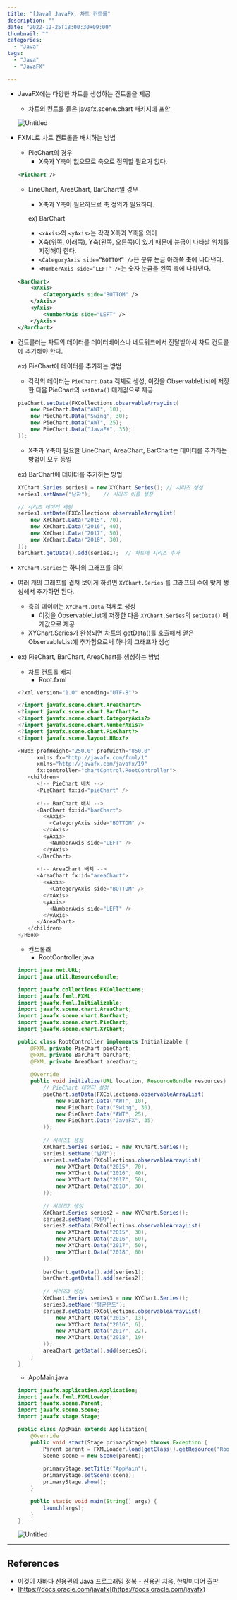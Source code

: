 ```yaml
---
title: "[Java] JavaFX, 차트 컨트롤"
description: ""
date: "2022-12-25T18:00:30+09:00"
thumbnail: ""
categories:
  - "Java"
tags:
  - "Java"
  - "JavaFX"

---
```

<!--more-->

- JavaFX에는 다양한 차트를 생성하는 컨트롤을 제공
    - 차트의 컨트롤 들은 javafx.scene.chart 패키지에 포함
    
    ![Untitled](/images/lang_java/javaFx/차트_컨트롤/Untitled.png)
    
- FXML로 차트 컨트롤을 배치하는 방법
    - PieChart의 경우
        - X축과 Y축이 없으므로 축으로 정의할 필요가 없다.
    
    ```xml
    <PieChart />
    ```
    
    - LineChart, AreaChart, BarChart일 경우
        - X축과 Y축이 필요하므로 축 정의가 필요하다.
        
        ex) BarChart
        
        - `<xAxis>`와 `<yAxis>`는 각각 X축과 Y축을 의미
        - X축(위쪽, 아래쪽), Y축(왼쪽, 오른쪽)이 있기 때문에 눈금이 나타날 위치를 지정해야 한다.
        - `<CategoryAxis side=”BOTTOM” />`은 분류 눈금 아래쪽 축에 나타낸다.
        - `<NumberAxis side=”LEFT” />`는 숫자 눈금을 왼쪽 축에 나타낸다.
    
    ```xml
    <BarChart>
    	<xAxis>
    		<CategoryAxis side="BOTTOM" />
    	</xAxis>
    	<yAxis>
    		<NumberAxis side="LEFT" />
    	</yAxis>
    </BarChart>
    ```
    
- 컨트롤러는 차트의 데이터를 데이터베이스나 네트워크에서 전달받아서 차트 컨트롤에 추가해야 한다.
    
    ex) PieChart에 데이터를 추가하는 방법
    
    - 각각의 데이터는 `PieChart.Data` 객체로 생성, 이것을 ObservableList에 저장한 다음 PieChart의 `setData()` 매개값으로 제공
    
    ```java
    pieChart.setData(FXCollections.observableArrayList(
    	new PieChart.Data("AWT", 10);
    	new PieChart.Data("Swing", 30);
    	new PieChart.Data("AWT", 25);
    	new PieChart.Data("JavaFX", 35);
    ));
    ```
    
    - X축과 Y축이 필요한 LineChart, AreaChart, BarChart는 데이터를 추가하는 방법이 모두 동일
    
    ex) BarChart에 데이터를 추가하는 방법
    
    ```java
    XYChart.Series series1 = new XYChart.Series(); // 시리즈 생성
    series1.setName("남자");    // 시리즈 이름 설정
    
    // 시리즈 데이터 세팅
    series1.setDate(FXCollections.observableArrayList(
    	new XYChart.Data("2015", 70),
    	new XYChart.Data("2016", 40),
    	new XYChart.Data("2017", 50),
    	new XYChart.Data("2018", 30),
    ));
    barChart.getData().add(series1);  // 차트에 시리즈 추가
    ```
    
- `XYChart.Series`는 하나의 그래프를 의미
- 여러 개의 그래프를 겹쳐 보이게 하려면 `XYChart.Series` 를 그래프의 수에 맞게 생성해서 추가하면 된다.
    - 축의 데이터는 `XYChart.Data` 객체로 생성
        - 이것을 ObservableList에 저장한 다음 `XYChart.Series`의 `setData()` 매개값으로 제공
    - XYChart.Series가 완성되면 차트의 getData()를 호출해서 얻은 ObservableList에 추가함으로써 하나의 그래프가 생성
- ex) PieChart, BarChart, AreaChart를 생성하는 방법
    - 차트 컨트롤 배치
        - Root.fxml
    
    ```java
    <?xml version="1.0" encoding="UTF-8"?>
    
    <?import javafx.scene.chart.AreaChart?>
    <?import javafx.scene.chart.BarChart?>
    <?import javafx.scene.chart.CategoryAxis?>
    <?import javafx.scene.chart.NumberAxis?>
    <?import javafx.scene.chart.PieChart?>
    <?import javafx.scene.layout.HBox?>
    
    <HBox prefHeight="250.0" prefWidth="850.0" 
    	  xmlns:fx="http://javafx.com/fxml/1" 
    	  xmlns="http://javafx.com/javafx/19"
    	  fx:controller="chartControl.RootController">
       <children>
       	  <!-- PieChart 배치 -->
          <PieChart fx:id="pieChart" />
          
          <!-- BarChart 배치 -->
          <BarChart fx:id="barChart">
            <xAxis>
              <CategoryAxis side="BOTTOM" />
            </xAxis>
            <yAxis>
              <NumberAxis side="LEFT" />
            </yAxis>
          </BarChart>
          
          <!-- AreaChart 배치 -->
          <AreaChart fx:id="areaChart">
            <xAxis>
              <CategoryAxis side="BOTTOM" />
            </xAxis>
            <yAxis>
              <NumberAxis side="LEFT" />
            </yAxis>
          </AreaChart>
       </children>
    </HBox>
    ```
    
    - 컨트롤러
        - RootController.java
    
    ```java
    import java.net.URL;
    import java.util.ResourceBundle;
    
    import javafx.collections.FXCollections;
    import javafx.fxml.FXML;
    import javafx.fxml.Initializable;
    import javafx.scene.chart.AreaChart;
    import javafx.scene.chart.BarChart;
    import javafx.scene.chart.PieChart;
    import javafx.scene.chart.XYChart;
    
    public class RootController implements Initializable {
    	@FXML private PieChart pieChart;
    	@FXML private BarChart barChart;
    	@FXML private AreaChart areaChart;
    	
    	@Override
    	public void initialize(URL location, ResourceBundle resources) {
    		// PieChart 데이터 설정
    		pieChart.setData(FXCollections.observableArrayList(
    			new PieChart.Data("AWT", 10),
    			new PieChart.Data("Swing", 30),
    			new PieChart.Data("AWT", 25),
    			new PieChart.Data("JavaFX", 35)
    		));
    		
    		// 시리즈1 생성
    		XYChart.Series series1 = new XYChart.Series();
    		series1.setName("남자");
    		series1.setData(FXCollections.observableArrayList(
    			new XYChart.Data("2015", 70),
    			new XYChart.Data("2016", 40),
    			new XYChart.Data("2017", 50),
    			new XYChart.Data("2018", 30)
    		));
    		
    		// 시리즈2 생성
    		XYChart.Series series2 = new XYChart.Series();
    		series2.setName("여자");
    		series2.setData(FXCollections.observableArrayList(
    			new XYChart.Data("2015", 30),
    			new XYChart.Data("2016", 60),
    			new XYChart.Data("2017", 50),
    			new XYChart.Data("2018", 60)
    		));
    		
    		barChart.getData().add(series1);
    		barChart.getData().add(series2);
    		
    		// 시리즈3 생성
    		XYChart.Series series3 = new XYChart.Series();
    		series3.setName("평균온도");
    		series3.setData(FXCollections.observableArrayList(
    			new XYChart.Data("2015", 13),
    			new XYChart.Data("2016", 6),
    			new XYChart.Data("2017", 22),
    			new XYChart.Data("2018", 19)
    		));
    		areaChart.getData().add(series3);
    	}
    }
    ```
    
    - AppMain.java
    
    ```java
    import javafx.application.Application;
    import javafx.fxml.FXMLLoader;
    import javafx.scene.Parent;
    import javafx.scene.Scene;
    import javafx.stage.Stage;
    
    public class AppMain extends Application{
    	@Override
    	public void start(Stage primaryStage) throws Exception {
    		Parent parent = FXMLLoader.load(getClass().getResource("Root.fxml"));
    		Scene scene = new Scene(parent);
    		
    		primaryStage.setTitle("AppMain");
    		primaryStage.setScene(scene);
    		primaryStage.show();
    	}
    
    	public static void main(String[] args) {
    		launch(args);
    	}
    }
    ```
    
    ![Untitled](/images/lang_java/javaFx/차트_컨트롤/Untitled%201.png)
    

---

## References

- 이것이 자바다 신용권의 Java 프로그래밍 정복 - 신용권 지음, 한빛미디어 출판
- [https://docs.oracle.com/javafx](https://docs.oracle.com/javafx)